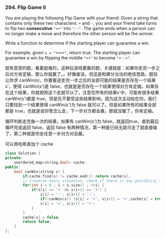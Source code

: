 ### 294. Flip Game II

You are playing the following Flip Game with your friend: Given a string that contains only these two characters: `+` and `-`, you and your friend take turns to flip two **consecutive** `"++"` into `"--"`. The game ends when a person can no longer make a move and therefore the other person will be the winner.

Write a function to determine if the starting player can guarantee a win.

For example, given `s = "++++"`, return true. The starting player can guarantee a win by flipping the middle `"++"` to become `"+--+"`.

挺有意思的题，看着挺难的，这种玩游戏要赢的题，关键就是：如果你走完一步之后对方肯定输，那么你就赢了。。好像废话，但这是构建分治法的绝佳思路，题目让你求 canWin(s)，你要看逆走完一步之后的全部可能的结果是否存在一个结果 s'，使得 canWin(s')是 false，也就是是否存在一个结果使得对方肯定输，如果存在这个结果，你就按照这个走就可以了。注意在所有的结果s'中，可能有很多结果 canWin(s')都是 true，但是先不要受这些结果影响，因为这次主动权在你，我们只要找到一个结果使得 canWin(s')为 false 就可以了。但是如果所有的结果全部都是 true，也就是说你管怎么走，下一步对方都会赢，那就没辙了，你肯定输。

循环判断走完每一次的结果，如果有 canWin(s')为 false，就返回true，直到最后循环完成返回 false，返回 false 有两种情况，第一种是已经无路可走了就直接输了，第二种就是你走任意一步对方对会赢。

可以用哈希表加个 cache

```c++
class Solution {
private:
    unordered_map<string,bool> cache;
public:
    bool canWin(string s) {
        if(cache.find(s) != cache.end()) return cache[s];
        // traverse every situation, check if there is any possiblity that the peer can't win
        for(int i = 0 ; i < s.size() ; ++i) {
            if(s[i] == '+' && s[i+1] == '+') {
                s[i] = '-', s[i+1] = '-';
                if(!canWin(s)) {s[i] = '+', s[i+1] = '+';cache[s] = true;return true;}
                s[i] = '+', s[i+1] = '+';
            }
        }
        cache[s] = false;
        return false;
    }
};
```

